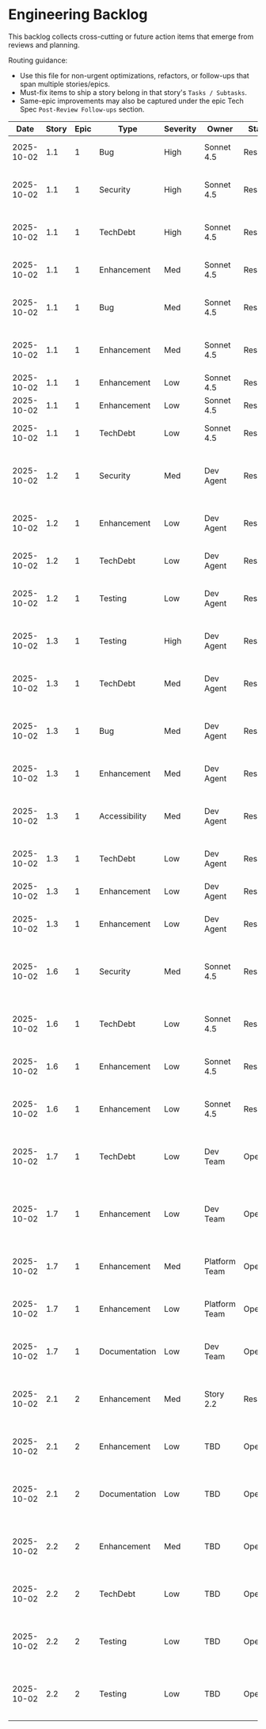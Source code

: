 # Engineering Backlog

This backlog collects cross-cutting or future action items that emerge from reviews and planning.

Routing guidance:

- Use this file for non-urgent optimizations, refactors, or follow-ups that span multiple stories/epics.
- Must-fix items to ship a story belong in that story's `Tasks / Subtasks`.
- Same-epic improvements may also be captured under the epic Tech Spec `Post-Review Follow-ups` section.

| Date | Story | Epic | Type | Severity | Owner | Status | Notes |
| ---- | ----- | ---- | ---- | -------- | ----- | ------ | ----- |
| 2025-10-02 | 1.1 | 1 | Bug | High | Sonnet 4.5 | Resolved | Create missing backend module directories (api/, services/, db/, utils/) with __init__.py files. Blocks Stories 1.4-1.7. Ref: backend/app/ |
| 2025-10-02 | 1.1 | 1 | Security | High | Sonnet 4.5 | Resolved | Harden validate-env.sh environment variable parsing to prevent command injection. Replace export pattern with set -a/source. Ref: scripts/validate-env.sh:7-9 |
| 2025-10-02 | 1.1 | 1 | TechDebt | High | Sonnet 4.5 | Resolved | Resolve React version mismatch - React 19.1.1 installed but tech spec requires 18.3.1. Breaking changes may affect integrations. Ref: frontend/package.json, tech-spec-epic-1.md:51 |
| 2025-10-02 | 1.1 | 1 | Enhancement | Med | Sonnet 4.5 | Resolved | Implement database connectivity check in /api/health endpoint. Currently returns static response. Ref: backend/app/main.py:25-32 |
| 2025-10-02 | 1.1 | 1 | Bug | Med | Sonnet 4.5 | Resolved | Update docker-compose.override.yml.example to reference port 9000 instead of stale port 8000. Ref: docker-compose.override.yml.example:13-16 |
| 2025-10-02 | 1.1 | 1 | Enhancement | Med | Sonnet 4.5 | Resolved | Replace frontend App.jsx with branded placeholder for HR Query System (prep for Story 1.3). Currently has Vite boilerplate. Ref: frontend/src/App.jsx |
| 2025-10-02 | 1.1 | 1 | Enhancement | Low | Sonnet 4.5 | Resolved | Create .dockerignore files for frontend and backend to optimize Docker build context |
| 2025-10-02 | 1.1 | 1 | Enhancement | Low | Sonnet 4.5 | Resolved | Add API key format validation to validate-env.sh (check for sk- prefix) |
| 2025-10-02 | 1.1 | 1 | TechDebt | Low | Sonnet 4.5 | Resolved | Document Node.js version decision - keep Node 18 or upgrade to 20. Resolve tech spec discrepancy |
| 2025-10-02 | 1.2 | 1 | Security | Med | Dev Agent | Resolved | Externalize read-only user password from hardcoded SQL script to environment variable or secrets management. Ref: backend/app/db/create_readonly_user.sql:9 (AC#4) |
| 2025-10-02 | 1.2 | 1 | Enhancement | Low | Dev Agent | Resolved | Add updated_at trigger to employees table for automatic timestamp updates on row modifications. Create Alembic migration 002_add_updated_at_trigger.py. Ref: AC#1 |
| 2025-10-02 | 1.2 | 1 | TechDebt | Low | Dev Agent | Resolved | Document test execution results for traceability. Add test logs to Story 1.2 Dev Agent Record. Ref: AC#6, AC#7 |
| 2025-10-02 | 1.2 | 1 | Testing | Low | Dev Agent | Resolved | Add retry logic unit test in tests/test_db_session.py to simulate connection failures. Defer to Story 1.5+ test implementation phase. Ref: backend/app/db/session.py, AC#7 |
| 2025-10-02 | 1.3 | 1 | Testing | High | Dev Agent | Resolved | Add automated test suite with Jest + React Testing Library for all frontend components. Create __tests__/ directory. Ref: frontend/src/components/, Story 1.3 AC1-AC7 |
| 2025-10-02 | 1.3 | 1 | TechDebt | Med | Dev Agent | Resolved | Add PropTypes validation to all React components (QueryInterface, ResultsTable, ErrorDisplay, LoadingSpinner, App). Install prop-types package. Ref: frontend/src/components/ |
| 2025-10-02 | 1.3 | 1 | Bug | Med | Dev Agent | Resolved | Complete timeout error handling in QueryInterface - add onTimeout callback prop to notify parent component. Ref: frontend/src/components/QueryInterface.jsx:24-32, AC6 |
| 2025-10-02 | 1.3 | 1 | Enhancement | Med | Dev Agent | Resolved | Implement Error Boundary component with react-error-boundary to catch render errors. Ref: frontend/src/App.jsx |
| 2025-10-02 | 1.3 | 1 | Accessibility | Med | Dev Agent | Resolved | Add ARIA labels and accessibility attributes (role="status", role="alert", aria-label, aria-describedby) to all components. Ref: QueryInterface, ErrorDisplay, LoadingSpinner, ResultsTable |
| 2025-10-02 | 1.3 | 1 | TechDebt | Low | Dev Agent | Resolved | Add comment explaining why placeholder mode handleQuerySubmit doesn't use query param. Ref: frontend/src/App.jsx:13 |
| 2025-10-02 | 1.3 | 1 | Enhancement | Low | Dev Agent | Resolved | Standardize color usage via Tailwind theme - update tailwind.config.js and component classes. Ref: tailwind.config.js, frontend/src/components/ |
| 2025-10-02 | 1.3 | 1 | Enhancement | Low | Dev Agent | Resolved | Consider minimum loading duration pattern for better UX (skip spinner if response < 300ms). Ref: frontend/src/App.jsx:18-24 |
| 2025-10-02 | 1.6 | 1 | Security | Med | Sonnet 4.5 | Resolved | Harden table name validation - use sqlparse to extract table names and validate exact match against whitelist. Current substring check could allow `employees_backup`. Ref: backend/app/services/validation_service.py:101-108 |
| 2025-10-02 | 1.6 | 1 | TechDebt | Low | Sonnet 4.5 | Resolved | Fix deprecated datetime.utcnow() in health endpoint. Replace with datetime.now(timezone.utc). Ref: backend/app/api/routes.py:107 |
| 2025-10-02 | 1.6 | 1 | Enhancement | Low | Sonnet 4.5 | Resolved | Add explicit type hints for consistency - `-> bool:` return annotation already present on validate_sql(). Ref: backend/app/services/validation_service.py:42 |
| 2025-10-02 | 1.6 | 1 | Enhancement | Low | Sonnet 4.5 | Resolved | Standardize error messages - now using "allowed" consistently throughout validation. Ref: backend/app/services/validation_service.py:82, 124 |
| 2025-10-02 | 1.7 | 1 | TechDebt | Low | Dev Team | Open | Refactor session management to use FastAPI Depends() pattern for consistency. Use `with session.begin():` context manager. Ref: backend/app/services/query_service.py:39-66, AC6 |
| 2025-10-02 | 1.7 | 1 | Enhancement | Low | Dev Team | Open | Add `truncated: bool` field to QueryResponse model to indicate when results > 1000 rows. Improves UX with "Showing first 1000 of X results" message. Ref: backend/app/services/query_service.py:49-52, AC4 |
| 2025-10-02 | 1.7 | 1 | Enhancement | Med | Platform Team | Open | Add connection pool metrics export to Prometheus/Grafana. Alert on pool exhaustion or high checkout times. Epic 3 deliverable. Ref: AC6 (pool monitoring) |
| 2025-10-02 | 1.7 | 1 | Enhancement | Low | Platform Team | Open | Add query performance monitoring - track slow query distribution (P50, P95, P99). Alert on timeout rate > 1%. Epic 3 deliverable. Ref: AC2, AC3 |
| 2025-10-02 | 1.7 | 1 | Documentation | Low | Dev Team | Open | Document connection pool tuning guidelines - when to adjust pool_size/max_overflow, monitoring, scaling. Create runbook. Ref: backend/app/db/session.py |
| 2025-10-02 | 2.1 | 2 | Enhancement | Med | Story 2.2 | Resolved | Implement `evaluate()` function in ragas_service.py to calculate Faithfulness, Answer Relevance, and Context Precision metrics. Required for AC2 of Epic 2. Blocker for Story 2.2. Ref: backend/app/services/ragas_service.py |
| 2025-10-02 | 2.1 | 2 | Enhancement | Low | TBD | Open | Add type hints to `initialize_ragas()` function for better IDE support. Example: `async def initialize_ragas() -> bool:`. Ref: backend/app/services/ragas_service.py:16 |
| 2025-10-02 | 2.1 | 2 | Documentation | Low | TBD | Open | Document Ragas installation time in deployment guide. Note: "Ragas installation may take 3-5 minutes due to dependency resolution on Windows". Ref: docs/README.md or deployment guide |
| 2025-10-02 | 2.2 | 2 | Enhancement | Med | TBD | Open | Implement actual Ragas metric calculation in evaluate() function - Replace placeholder scores with real Ragas evaluate() calls using imported metrics. AC1 currently infrastructure-only. Ref: backend/app/services/ragas_service.py:56-73 |
| 2025-10-02 | 2.2 | 2 | TechDebt | Low | TBD | Open | Add specific type hint for evaluate() return value - Change dict to Dict[str, float] for better IDE support and type safety. Ref: backend/app/services/ragas_service.py:37 |
| 2025-10-02 | 2.2 | 2 | Testing | Low | TBD | Open | Add performance test with real Ragas overhead measurement - Create integration test that calls real Ragas (not mocked) and asserts 500-850ms overhead target from RISK-1. Ref: tech-spec-epic-2.md |
| 2025-10-02 | 2.2 | 2 | Testing | Low | TBD | Open | Update test assertions when real Ragas implemented - Replace hardcoded 0.0 assertions with realistic score ranges or mock control for actual metric validation. Ref: backend/tests/test_ragas_service.py:62-64 |
